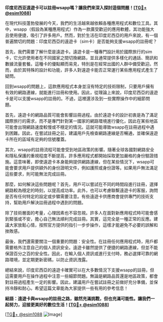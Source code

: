 **印度尼西亚遠遊卡可以註冊wsapp嗎？讓我們來深入探討這個問題！[[TG💪+ @esim1088](https://t.me/s/esim1088)]**

在現代科技蓬勃發展的今天，我們的生活越來越依賴各種應用程式和數位工具。其中，wsapp（假設為某種應用程式）作為一款廣受歡迎的應用軟體，其功能強大且使用便捷，吸引了許多用戶。然而，對於生活在印度尼西亞的用戶來說，有一個普遍關切的問題：印度尼西亞的遠遊卡（sim卡）是否能夠支援wsapp的註冊呢？

首先，我們需要了解什麼是遠遊卡。遠遊卡是一種專門設計用於國際旅行的sim卡，它允許使用者在不同國家之間切換網路，並且通常提供多樣化的通話、簡訊和數據流量套餐。這種卡的優點顯而易見，特別是在經常出國的人群中備受歡迎。然而，由於其特殊的設計和功能，許多人對遠遊卡能否正常運行某些應用程式產生了疑問。

回到wsapp的問題上，這款應用程式本身並沒有特定的技術限制，只要用戶擁有有效的網路連線，就能進行註冊和使用。因此，從理論上來說，印度尼西亞的遠遊卡是可以支援wsapp的註冊的。不過，這裡還涉及到一些實際操作中的細節問題。

首先，遠遊卡的網路品質可能會影響註冊過程。由於遠遊卡的設計初衷是為了滿足國際旅行的需求，而不是專門針對某一國家的網路環境進行優化，因此在某些地區可能會出現網路速度較慢或不穩定的情況。這就可能導致wsapp在註冊過程中遇到困難。因此，在嘗試註冊之前，建議用戶先檢查網路連線是否暢通，並確保遠遊卡所在的區域有足夠的信號覆蓋。

其次，wsapp的註冊流程可能會受到地區政策的影響。隨著全球各國對網路安全和隱私保護的重視程度不斷提高，許多應用程式都開始採取更加嚴格的身份驗證措施。這意味著，即使遠遊卡本身能夠提供網路連線，但在某些情況下，wsapp可能會要求用戶提供額外的身份證明文件，例如護照或身份證等。如果用戶無法滿足這些要求，則可能無法完成註冊。

那麼，如何解決這些問題呢？首先，用戶可以嘗試在不同的時間段進行註冊，選擇網路較為穩定的時刻，以提高成功率。此外，也可以考慮聯繫遠遊卡的客服，詢問是否有任何特定的設定或步驟需要注意。有些遠遊卡供應商會提供專門的技術支持，幫助用戶解決註冊過程中遇到的問題。

除了技術層面的考量，心理因素也不容忽視。許多人在面對新應用程式時可能會感到緊張或不安，擔心自己無法順利完成註冊。其實，這完全是一種正常的反應。建議大家放鬆心情，按照官方提供的指引一步步操作，這樣才能避免不必要的誤解和挫敗感。

最後，我們還需要關注一個重要的問題：安全性。在註冊任何應用程式時，用戶都需要格外注意自己的個人資訊安全。遠遊卡雖然提供了便捷的網路連線，但並不能保證百分之百的安全性。因此，在輸入個人資訊或進行支付時，務必選擇可靠的網路環境，並定期更新密碼，以防止資訊洩露。

總結來說，印度尼西亞的遠遊卡確實可以在大多數情況下支援wsapp的註冊，但這需要用戶在操作過程中注意一些細節問題。無論是網路品質還是地區政策，都會對註冊過程產生一定的影響。因此，建議用戶在嘗試註冊之前做好充分準備，並保持冷靜和耐心。希望這篇文章能為大家提供一些有用的參考信息！

**結語：遠遊卡與wsapp的註冊之路，雖然充滿挑戰，但也充滿可能性。讓我們一起努力，迎接更美好的數位生活！[[TG💪+ @esim1088](https://t.me/s/esim1088)]**

[[TG💪+ @esim1088](https://t.me/s/esim1088) ![Image](https://i.postimg.cc/4NQfJmqS/Snipaste-2025-05-13-00-14-12.png)]